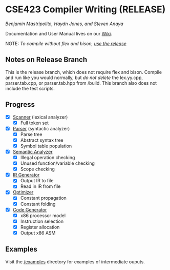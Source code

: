 # CSE423 Compiler Writing (RELEASE)
_Benjamin Mastripolito, Haydn Jones, and Steven Anaya_

Documentation and User Manual lives on our [Wiki](https://github.com/benpm/CSE423/wiki).

NOTE: *To compile without flex and bison, [use the release](https://github.com/benpm/CSE423/releases)*

## Notes on Release Branch
This is the release branch, which does not require flex and bison. Compile and run like you
would normally, but *do not delete* the lex.yy.cpp, parser.tab.cpp, or parser.tab.hpp from /build.
This branch also does not include the test scripts.

## Progress
- [x] [Scanner](https://github.com/benpm/CSE423/wiki/Scanner-Parser) (lexical analyzer)
    - [x] Full token set
- [x] [Parser](https://github.com/benpm/CSE423/wiki/Scanner-Parser) (syntactic analyzer)
    - [x] Parse tree
    - [x] Abstract syntax tree
    - [x] Symbol table population
- [x] [Semantic Analyzer](https://github.com/benpm/CSE423/wiki/Semantic-Analyzer)
    - [x] Illegal operation checking
    - [x] Unused function/variable checking
    - [x] Scope checking
- [X] [IR Generator](https://github.com/benpm/CSE423/wiki/Intermediate-Representation)
    - [X] Output IR to file
    - [X] Read in IR from file
- [X] [Optimizer](https://github.com/benpm/CSE423/wiki/Optimizer)
    - [X] Constant propagation
    - [X] Constant folding
- [X] [Code Generator](https://github.com/benpm/CSE423/wiki/Code-Generator)
    - [X] x86 processor model
    - [X] Instruction selection
    - [X] Register allocation
    - [X] Output x86 ASM

## Examples
Visit the [/examples](/examples) directory for examples of intermediate ouputs.
